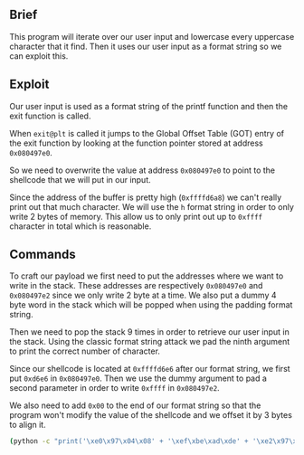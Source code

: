 ## Brief

This program will iterate over our user input and lowercase every uppercase character that it find.
Then it uses our user input as a format string so we can exploit this.

## Exploit

Our user input is used as a format string of the printf function and then the exit function is called.

When `exit@plt` is called it jumps to the Global Offset Table (GOT) entry of the exit function by looking at the function pointer stored at address `0x080497e0`.

So we need to overwrite the value at address `0x080497e0` to point to the shellcode that we will put in our input.

Since the address of the buffer is pretty high (`0xffffd6a8`) we can't really print out that much character.
We will use the `h` format string in order to only write 2 bytes of memory.
This allow us to only print out up to `0xffff` character in total which is reasonable.

## Commands

To craft our payload we first need to put the addresses where we want to write in the stack.
These addresses are respectively `0x080497e0` and `0x080497e2` since we only write 2 byte at a time.
We also put a dummy 4 byte word in the stack which will be popped when using the padding format string.

Then we need to pop the stack 9 times in order to retrieve our user input in the stack.
Using the classic format string attack we pad the ninth argument to print the correct number of character.

Since our shellcode is located at `0xffffd6e6` after our format string, we first put `0xd6e6` in `0x080497e0`.
Then we use the dummy argument to pad a second parameter in order to write `0xffff` in `0x080497e2`.

We also need to add `0x00` to the end of our format string so that the program won't modify the value of the shellcode and we offset it by 3 bytes to align it.

```bash
(python -c "print('\xe0\x97\x04\x08' + '\xef\xbe\xad\xde' + '\xe2\x97\x04\x08' + '%x'*8 + '%54962x' + '%hn' + '%10531x' + '%hn' + '\x00' + '\x90' * 3 + '\x31\xc9\xf7\xe1\x51\x68\x2f\x2f\x73\x68\x68\x2f\x62\x69\x6e\x89\xe3\xb0\x0b\xcd\x80')"; echo "cat /home/users/level06/.pass") | ./level05
```
 